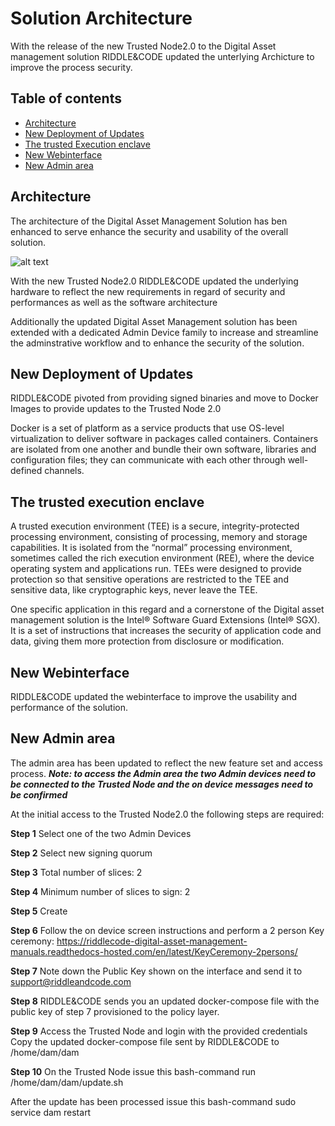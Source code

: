 # Solution Architecture


With the release of the new Trusted Node2.0 to the Digital Asset management solution RIDDLE&CODE updated the unterlying Archicture to improve the process security. 

## Table of contents
- [Architecture](#architecture)
- [New Deployment of Updates](#new-deployement-of-updates)
- [The trusted Execution enclave](#the-trusted-execution-enclave)
- [New Webinterface](#new-webinterface)
- [New Admin area](#new-admin-area)

## Architecture

The architecture of the Digital Asset Management Solution has ben enhanced to serve enhance the security and usability of the overall solution.

![alt text](https://github.com/RiddleAndCode/trusted-node-manuals/blob/master/assets/fee.png "Architecture.png")

With the new Trusted Node2.0 RIDDLE&CODE updated the underlying hardware to reflect the new requirements in regard of security and performances as well as the software architecture

Additionally the updated Digital Asset Management solution has been extended with a dedicated Admin Device family to increase and streamline the adminstrative workflow and to enhance the security of the solution.

## New Deployment of Updates

RIDDLE&CODE pivoted from providing signed binaries and move to Docker Images to provide updates to the Trusted Node 2.0

Docker is a set of platform as a service products that use OS-level virtualization to deliver software in packages called containers. Containers are isolated from one another and bundle their own software, libraries and configuration files; they can communicate with each other through well-defined channels.

## The trusted execution enclave

A trusted execution environment (TEE) is a secure, integrity-protected processing environment, consisting of processing, memory and storage capabilities. It is isolated from the “normal” processing environment, sometimes called the rich execution environment (REE), where the device operating system and applications run. TEEs were designed to provide protection so that sensitive operations are restricted to the TEE and sensitive data, like cryptographic keys, never leave the TEE. 

One specific application in this regard and a cornerstone of the Digital asset management solution is the Intel® Software Guard Extensions (Intel® SGX). It is a set of instructions that increases the security of application code and data, giving them more protection from disclosure or modification. 


## New Webinterface

RIDDLE&CODE updated the webinterface to improve the usability and performance of the solution.


## New Admin area 

The admin area has been updated to reflect the new feature set and access process. 
***Note: to access the Admin area the two Admin devices need to be connected to the Trusted Node and the on device messages need to be confirmed***

At the initial access to the Trusted Node2.0 the following steps are required: 

**Step 1** 
Select one of the two Admin Devices 

**Step 2**
Select new signing quorum 

**Step 3**
Total number of slices: 2

**Step 4**
Minimum number of slices to sign: 2

**Step 5**
Create

**Step 6**
Follow the on device screen instructions and perform a 2 person Key ceremony: https://riddlecode-digital-asset-management-manuals.readthedocs-hosted.com/en/latest/KeyCeremony-2persons/

**Step 7**
Note down the Public Key shown on the interface and send it to support@riddleandcode.com

**Step 8**
RIDDLE&CODE sends you an updated docker-compose file with the public key of step 7 provisioned to the policy layer.

**Step 9**
Access the Trusted Node and login with the provided credentials 
Copy the updated docker-compose file sent by RIDDLE&CODE to /home/dam/dam

**Step 10**
On the Trusted Node issue this bash-command
run /home/dam/dam/update.sh

After the update has been processed issue this bash-command
sudo service dam restart

## 